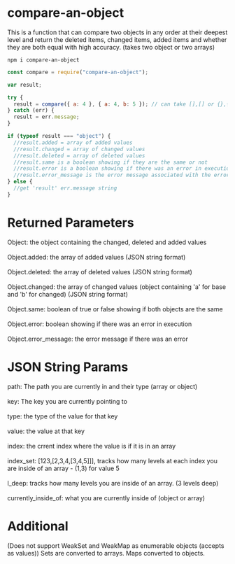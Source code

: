 # compare-an-object

This is a function that can compare two objects in any order at their deepest level and return the deleted items, changed items, added items and whether they are both equal with high accuracy. (takes two object or two arrays)

```
npm i compare-an-object
```

```js
const compare = require("compare-an-object");

var result;

try {
  result = compare({ a: 4 }, { a: 4, b: 5 }); // can take [],[] or {},{}
} catch (err) {
  result = err.message;
}

if (typeof result === "object") {
  //result.added = array of added values
  //result.changed = array of changed values
  //result.deleted = array of deleted values
  //result.same is a boolean showing if they are the same or not
  //result.error is a boolean showing if there was an error in execution
  //result.error_message is the error message associated with the error
} else {
  //get 'result' err.message string
}
```

# Returned Parameters

Object: the object containing the changed, deleted and added values
<br>
<br>
Object.added: the array of added values (JSON string format)
<br>
<br>
Object.deleted: the array of deleted values (JSON string format)
<br>
<br>
Object.changed: the array of changed values (object containing 'a' for base and 'b' for changed) (JSON string format)
<br>
<br>
Object.same: boolean of true or false showing if both objects are the same
<br>
<br>
Object.error: boolean showing if there was an error in execution
<br>
<br>
Object.error_message: the error message if there was an error

# JSON String Params

path: The path you are currently in and their type (array or object)
<br>
<br>
key: The key you are currently pointing to
<br>
<br>
type: the type of the value for that key
<br>
<br>
value: the value at that key
<br>
<br>
index: the crrent index where the value is if it is in an array
<br>
<br>
index_set: [123,[2,3,4,[3,4,5]]], tracks how many levels at each index you are inside of an array - (1,3) for value 5
<br>
<br>
l_deep: tracks how many levels you are inside of an array. (3 levels deep)
<br>
<br>
currently_inside_of: what you are currently inside of (object or array)

# Additional

(Does not support WeakSet and WeakMap as enumerable objects (accepts as values)) Sets are converted to arrays. Maps converted to objects.
